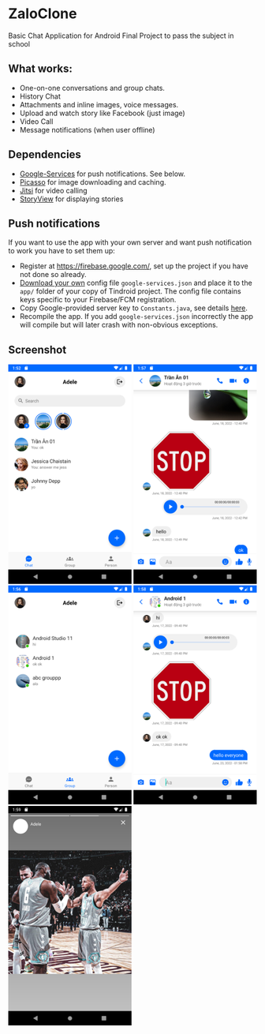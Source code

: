 # ZaloClone
Basic Chat Application for Android
Final Project to pass the subject in school

## What works:
* One-on-one conversations and group chats.
* History Chat
* Attachments and inline images, voice messages.
* Upload and watch story like Facebook (just image)
* Video Call
* Message notifications (when user offline)

## Dependencies

* [Google-Services](https://firebase.google.com/docs/cloud-messaging/android/client) for push notifications. See below.
* [Picasso](https://square.github.io/picasso/) for image downloading and caching.
* [Jitsi](https://github.com/jitsi/jitsi-meet-sdk-samples/) for video calling
* [StoryView](https://github.com/OMARIHAMZA/StoryView) for displaying stories



## Push notifications
If you want to use the app with your own server and want push notification to work you have to set them up:

* Register at https://firebase.google.com/, set up the project if you have not done so already.
* [Download your own](https://developers.google.com/android/guides/google-services-plugin) config file `google-services.json` and place it to the `app/` folder of your copy of Tindroid project. The config file contains keys specific to your Firebase/FCM registration.
* Copy Google-provided server key to `Constants.java`, see details [here](https://stackoverflow.com/questions/37427709/firebase-messaging-where-to-get-server-key).
* Recompile the app. If you add `google-services.json` incorrectly the app will compile but will later crash with non-obvious exceptions.

## Screenshot
<img src="android-conversation.png" alt="App screenshot - chat list" width="250" /> <img src="android-chat-message.png" alt="App screenshot - chat" width="250" /> <img src="android-group-conversation.png" alt="App screenshot - group list" width="250" /> <img src="android-group-message.png" alt="App screenshot - group chat" width="250" /> 
<img src="android-story.png" alt="App screenshot - story" width="250" />
